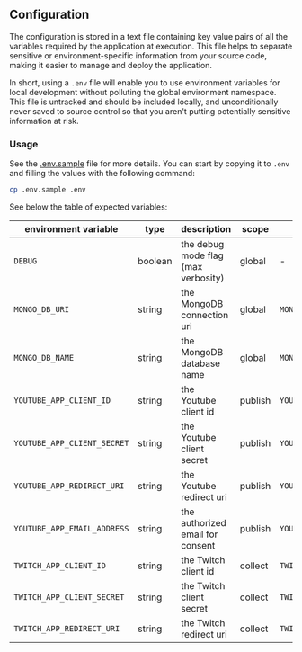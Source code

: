 <!-- markdownlint-disable MD041 -->

## Configuration

The configuration is stored in a text file containing key value pairs of all the variables required by the application at execution.
This file helps to separate sensitive or environment-specific information from your source code, making it easier to manage and deploy the application.

In short, using a `.env` file will enable you to use environment variables for local development without polluting the global environment namespace. This file is untracked and should be included locally, and unconditionally never saved to source control so that you aren't putting potentially sensitive information at risk.

### Usage

See the [.env.sample](../.env.sample) file for more details. You can start by copying it to `.env` and filling the values with the following command:

```sh
cp .env.sample .env
```

See below the table of expected variables:

| environment variable        | type    | description                         | scope   | python setting                 |
|-----------------------------|---------|-------------------------------------|---------|--------------------------------|
| `DEBUG`                     | boolean | the debug mode flag (max verbosity) | global  | -                              |
| `MONGO_DB_URI`              | string  | the MongoDB connection uri          | global  | `MONGO_DB["client_uri"]`       |
| `MONGO_DB_NAME`             | string  | the MongoDB database name           | global  | `MONGO_DB["client_name"]`      |
| `YOUTUBE_APP_CLIENT_ID`     | string  | the Youtube client id               | publish | `YOUTUBE_APP["client_id"]`     |
| `YOUTUBE_APP_CLIENT_SECRET` | string  | the Youtube client secret           | publish | `YOUTUBE_APP["client_secret"]` |
| `YOUTUBE_APP_REDIRECT_URI`  | string  | the Youtube redirect uri            | publish | `YOUTUBE_APP["redirect_uri"]`  | 
| `YOUTUBE_APP_EMAIL_ADDRESS` | string  | the authorized email for consent    | publish | `YOUTUBE_APP["client_email"]`  | 
| `TWITCH_APP_CLIENT_ID`      | string  | the Twitch client id                | collect | `TWITCH_APP["client_id"]`      | 
| `TWITCH_APP_CLIENT_SECRET`  | string  | the Twitch client secret            | collect | `TWITCH_APP["client_secret"]`  |
| `TWITCH_APP_REDIRECT_URI`   | string  | the Twitch redirect uri             | collect | `TWITCH_APP["redirect_uri"]`   |
